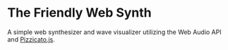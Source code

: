 # The Friendly Web Synth

A simple web synthesizer and wave visualizer utilizing the Web Audio API and <a href="https://alemangui.github.io/pizzicato/" target="_blank">Pizzicato.js</a>.
